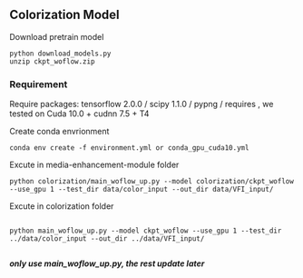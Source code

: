 ## Colorization Model

Download pretrain model

```
python download_models.py
unzip ckpt_woflow.zip

```

### Requirement

Require packages: tensorflow 2.0.0 / scipy 1.1.0 / pypng / requires , we tested on Cuda 10.0 + cudnn 7.5 + T4

Create conda envrionment

```
conda env create -f environment.yml or conda_gpu_cuda10.yml

```


Excute in media-enhancement-module folder
```
python colorization/main_woflow_up.py --model colorization/ckpt_woflow --use_gpu 1 --test_dir data/color_input --out_dir data/VFI_input/

```

Excute in colorization folder
```

python main_woflow_up.py --model ckpt_woflow --use_gpu 1 --test_dir ../data/color_input --out_dir ../data/VFI_input/


```


***only use main_woflow_up.py, the rest update later***
